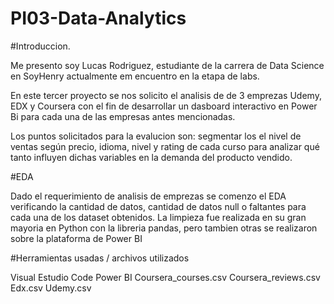 # PI03-Data-Analytics

#Introduccion.

Me presento soy Lucas Rodriguez, estudiante de la carrera de Data Science en SoyHenry actualmente em encuentro en la etapa de labs.


En este tercer proyecto se nos solicito el analisis de de 3 emprezas Udemy, EDX y Coursera
con el fin de desarrollar un dasboard interactivo en Power Bi  para cada una de las empresas antes mencionadas.

Los puntos solicitados para la evalucion son: segmentar los el nivel de ventas según precio, idioma, nivel y rating de cada curso para analizar qué tanto influyen dichas variables en la demanda del producto vendido.

#EDA

Dado el requerimiento de analisis de emprezas se comenzo el EDA verificando la cantidad de datos, cantidad de datos null o faltantes para cada una de los dataset obtenidos.
La limpieza fue realizada en su gran mayoria en Python con la libreria pandas, pero tambien otras se realizaron sobre la plataforma de Power BI

#Herramientas usadas / archivos utilizados

Visual Estudio Code
Power BI
Coursera_courses.csv
Coursera_reviews.csv
Edx.csv
Udemy.csv
